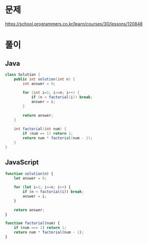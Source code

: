 # 문제
https://school.programmers.co.kr/learn/courses/30/lessons/120848

# 풀이
## Java
```java
class Solution {
    public int solution(int n) {
        int answer = 0;
        
        for (int i=1; i<=n; i++) {
            if (n < factorial(i)) break;
            answer = i;
        }
        
        return answer;
    }
    
    int factorial(int num) {
        if (num == 1) return 1;
        return num * factorial(num - 1);
    }
}
```

## JavaScript
```javascript
function solution(n) {
    let answer = 0;
    
    for (let i=1; i<=n; i++) {
        if (n < factorial(i)) break;
        answer = i;
    }
    
    return answer;
}

function factorial(num) {
    if (num === 1) return 1;
    return num * factorial(num - 1);
}
```
